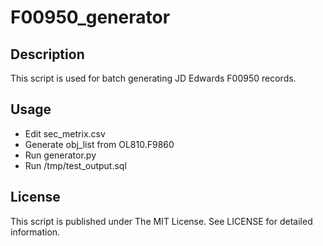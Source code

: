 # F00950_generator

## Description
This script is used for batch generating JD Edwards F00950 records.

## Usage
* Edit sec_metrix.csv
* Generate obj_list from OL810.F9860
* Run generator.py
* Run /tmp/test_output.sql

## License
This script is published under The MIT License. See LICENSE for detailed information.
